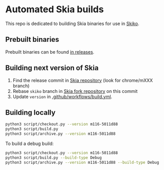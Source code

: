 # Automated Skia builds

This repo is dedicated to building Skia binaries for use in [Skiko](https://github.com/JetBrains/skiko).

## Prebuilt binaries

Prebuilt binaries can be found [in releases](https://github.com/JetBrains/skia-pack/releases).

## Building next version of Skia

1. Find the release commit in [Skia repository](https://github.com/google/skia) (look for chrome/mXXX branch)
2. Rebase `skiko` branch in [Skia fork repository](https://github.com/JetBrains/skia) on this commit
3. Update `version` in [.github/workflows/build.yml](https://github.com/JetBrains/skia-pack/blob/master/.github/workflows/build.yml).

## Building locally

```sh
python3 script/checkout.py --version m116-5011d88
python3 script/build.py
python3 script/archive.py --version m116-5011d88
```

To build a debug build:

```sh
python3 script/checkout.py --version m116-5011d88
python3 script/build.py --build-type Debug
python3 script/archive.py --version m116-5011d88 --build-type Debug
```
